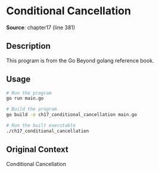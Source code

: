 # Conditional Cancellation

**Source**: chapter17 (line 381)

## Description

This program is from the Go Beyond golang reference book.

## Usage

```bash
# Run the program
go run main.go

# Build the program
go build -o ch17_conditional_cancellation main.go

# Run the built executable
./ch17_conditional_cancellation
```

## Original Context

Conditional Cancellation

